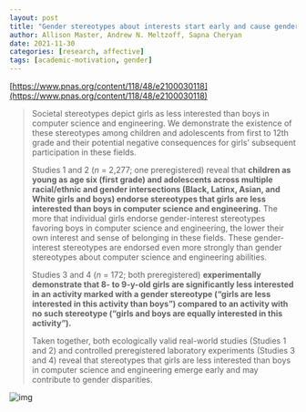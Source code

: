 ```yaml
---
layout: post
title: "Gender stereotypes about interests start early and cause gender disparities in computer science and engineering"
author: Allison Master, Andrew N. Meltzoff, Sapna Cheryan
date: 2021-11-30
categories: [research, affective]
tags: [academic-motivation, gender]
---
```


[https://www.pnas.org/content/118/48/e2100030118](https://www.pnas.org/content/118/48/e2100030118)

> Societal stereotypes depict girls as less interested than boys in computer science and engineering. We demonstrate the existence of these stereotypes among children and adolescents from first to 12th grade and their potential negative consequences for girls’ subsequent participation in these fields. 
>
> Studies 1 and 2 (*n* = 2,277; one preregistered) reveal that **children as young as age six (first grade) and adolescents across multiple racial/ethnic and gender intersections (Black, Latinx, Asian, and White girls and boys) endorse stereotypes that girls are less interested than boys in computer science and engineering.** The more that individual girls endorse gender-interest stereotypes favoring boys in computer science and engineering, the lower their own interest and sense of belonging in these fields. These gender-interest stereotypes are endorsed even more strongly than gender stereotypes about computer science and engineering abilities. 
>
> Studies 3 and 4 (*n* = 172; both preregistered) **experimentally demonstrate that 8- to 9-y-old girls are significantly less interested in an activity marked with a gender stereotype (“girls are less interested in this activity than boys”) compared to an activity with no such stereotype (“girls and boys are equally interested in this activity”).** 
>
> Taken together, both ecologically valid real-world studies (Studies 1 and 2) and controlled preregistered laboratory experiments (Studies 3 and 4) reveal that stereotypes that girls are less interested than boys in computer science and engineering emerge early and may contribute to gender disparities.

![img](https://www.pnas.org/content/pnas/118/48/e2100030118/F3.large.jpg?width=800&height=600&carousel=1)
